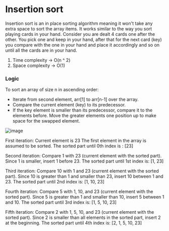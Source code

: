 # Insertion sort

Insertion sort is an in place sorting algorithm meaning it won't take any extra space to sort the array items. It works similar to the way you sort playing cards in your hand. Consider you are dealt 4 cards one after the other. You pick one and keep in your hand, after that for the next card (key) you compare with the one in your hand and place it accordingly and so on until all the cards are in your hand.

1. Time complexity -> O(n ^ 2)
2. Space complexity -> O(1)

### Logic

To sort an array of size n in ascending order:

- Iterate from second element, arr[1] to arr[n-1] over the array.
- Compare the current element (key) to its predecessor.
- If the key element is smaller than its predecessor, compare it to the elements before. Move the greater elements one position up to make space for the swapped element.

![image](https://media.geeksforgeeks.org/wp-content/uploads/20240408140301/Insertion-Sort.webp)

First iteration:
Current element is 23
The first element in the array is assumed to be sorted.
The sorted part until 0th index is : [23]

Second iteration:
Compare 1 with 23 (current element with the sorted part).
Since 1 is smaller, insert 1 before 23.
The sorted part until 1st index is: [1, 23]

Third iteration:
Compare 10 with 1 and 23 (current element with the sorted part).
Since 10 is greater than 1 and smaller than 23, insert 10 between 1 and 23.
The sorted part until 2nd index is: [1, 10, 23]

Fourth iteration:
Compare 5 with 1, 10, and 23 (current element with the sorted part).
Since 5 is greater than 1 and smaller than 10, insert 5 between 1 and 10.
The sorted part until 3rd index is: [1, 5, 10, 23]

Fifth iteration:
Compare 2 with 1, 5, 10, and 23 (current element with the sorted part).
Since 2 is smaller than all elements in the sorted part, insert 2 at the beginning.
The sorted part until 4th index is: [2, 1, 5, 10, 23]
